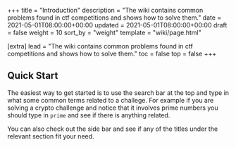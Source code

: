 +++
title = "Introduction"
description = "The wiki contains common problems found in ctf competitions and shows how to solve them."
date = 2021-05-01T08:00:00+00:00
updated = 2021-05-01T08:00:00+00:00
draft = false
weight = 10
sort_by = "weight"
template = "wiki/page.html"

[extra]
lead = "The wiki contains common problems found in ctf competitions and shows how to solve them."
toc = false
top = false
+++

## Quick Start

The easiest way to get started is to use the search bar at the top and type in what some common terms related to a challege. For example if you are solving a crypto challenge and notice that it involves prime numbers you should type in `prime` and see if there is anything related.

You can also check out the side bar and see if any of the titles under the relevant section fit your need.
